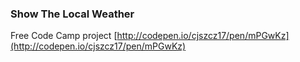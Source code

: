 ### Show The Local Weather

Free Code Camp project
[http://codepen.io/cjszcz17/pen/mPGwKz](http://codepen.io/cjszcz17/pen/mPGwKz)